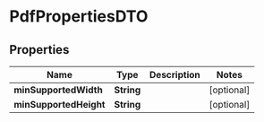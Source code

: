 # PdfPropertiesDTO

## Properties
Name | Type | Description | Notes
------------ | ------------- | ------------- | -------------
**minSupportedWidth** | **String** |  |  [optional]
**minSupportedHeight** | **String** |  |  [optional]
